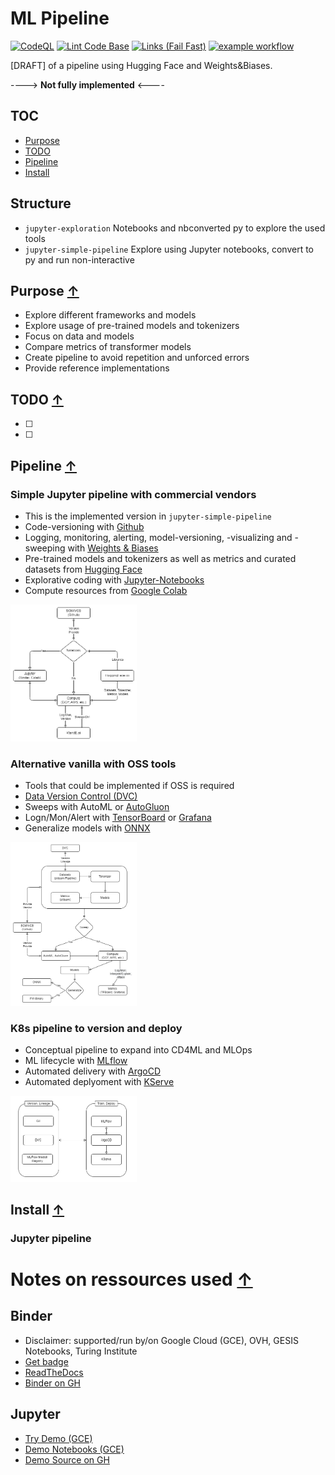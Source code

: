 # ML Pipeline

[![CodeQL](https://github.com/qte77/ML/actions/workflows/codeql.yml/badge.svg)](https://github.com/qte77/ML/actions/workflows/codeql.yml)
[![Lint Code Base](https://github.com/qte77/ML/actions/workflows/linter.yml/badge.svg)](https://github.com/qte77/ML/actions/workflows/linter.yml)
[![Links (Fail Fast)](https://github.com/qte77/ML/actions/workflows/links-fail-fast.yml/badge.svg)](https://github.com/qte77/ML/actions/workflows/links-fail-fast.yml)
[![example workflow](https://github.com/qte77/ML-HF-WnB/actions/workflows/gh-pages.yml/badge.svg)](https://github.com/qte77/ML/actions/workflows/gh-pages.yml)

[DRAFT] of a pipeline using Hugging Face and Weights&Biases.

----> **Not fully implemented** <----

## TOC

* [Purpose](#purpose-)
* [TODO](#todo-)
* [Pipeline](#pipeline-)
* [Install](#install-)

## Structure
* `jupyter-exploration` Notebooks and nbconverted py to explore the used tools
* `jupyter-simple-pipeline` Explore using Jupyter notebooks, convert to py and run non-interactive

## Purpose [↑](#ml-pipeline)

* Explore different frameworks and models
* Explore usage of pre-trained models and tokenizers
* Focus on data and models
* Compare metrics of transformer models
* Create pipeline to avoid repetition and unforced errors
* Provide reference implementations

## TODO [↑](#ml-pipeline)

* [ ]
* [ ]

## Pipeline [↑](#ml-pipeline)

### Simple Jupyter pipeline with commercial vendors

* This is the implemented version in `jupyter-simple-pipeline`
* Code-versioning with [Github](https://Github.com)
* Logging, monitoring, alerting, model-versioning, -visualizing and -sweeping with [Weights & Biases](https://wandb.ai)
* Pre-trained models and tokenizers as well as metrics and curated datasets from [Hugging Face](https://huggingface.co)
* Explorative coding with [Jupyter-Notebooks](https://jupyter.org/)
* Compute resources from [Google Colab](https://colab.research.google.com)

<img src="./assets/ML-Pipeline-HF-WnB.draw.io.png" alt="ML-Pipeline-HF-WnB.draw.io.png" width="40%" height="40%" />

### Alternative vanilla with OSS tools

* Tools that could be implemented if OSS is required
* [Data Version Control (DVC)](https://dvc.org)
* Sweeps with AutoML or [AutoGluon](https://auto.gluon.ai)
* Logn/Mon/Alert with [TensorBoard](https://www.tensorflow.org/tensorboard) or [Grafana](https://grafana.com/)
* Generalize models with [ONNX](https://onnx.ai/)

<img src="./assets/ML-Pipeline-vanilla.draw.io.png" alt="ML-Pipeline-vanilla.draw.io.png" width="40%" height="40%" />

### K8s pipeline to version and deploy

* Conceptual pipeline to expand into CD4ML and MLOps
* ML lifecycle with [MLflow](https://mlflow.org)
* Automated delivery with [ArgoCD](https://argoproj.github.io/cd)
* Automated deplyoment with [KServe](https://kserve.github.io/website)

<img src="./assets/ML-Pipeline-Deploy.draw.io.png" alt="ML-Pipeline-Deploy.draw.io.png" width="40%" height="40%" />

## Install [↑](#ml-pipeline)

### Jupyter pipeline

<!--

# Exploration with Jupyter notebooks

## TOC

* [Exploration](./README.md#exploration-)
* [Notes on ressources used](./README.md#notes-on-ressources-used-)

# Exploration  [↑](./README.md#exploration-with-jupyter-notebooks-)

* [Sweep with Weights&Biases](./exploration/ipynb/HF-WnB-PyTorch-Sweeps.ipynb) &nbsp;
[![Binder](https://mybinder.org/badge_logo.svg)](https://mybinder.org/v2/gh/qte77/ML-HF-WnB/blob/main/ipynb/HF-WnB-PyTorch-Sweeps.ipynb/HEAD)
[![Open in Colab](https://colab.research.google.com/assets/colab-badge.svg)](https://colab.research.google.com/github/qte77/ML-HF-WnB/blob/main/exploration/ipynb/HF-WnB-PyTorch-Sweeps.ipynb)
[![Open In Studio Lab](https://studiolab.sagemaker.aws/studiolab.svg)](https://studiolab.sagemaker.aws/import/github/qte77/ML-HF-WnB/blob/main/exploration/ipynb/HF-WnB-PyTorch-Sweeps.ipynb)
* [PoC with Huggin Face and Weights&Biases](./exploration/ipynb/HF-WnB-PoC.ipynb) &nbsp;
[![Binder](https://mybinder.org/badge_logo.svg)](https://mybinder.org/v2/gh/qte77/ML-HF-WnB/blob/main/exploration/ipynb/HF-WnB-PoC.ipynb/HEAD)
[![Open in Colab](https://colab.research.google.com/assets/colab-badge.svg)](https://colab.research.google.com/github/qte77/ML/blob/main/exploration/ipynb/HF-WnB-PoC.ipynb)
[![Open In Studio Lab](https://studiolab.sagemaker.aws/studiolab.svg)](https://studiolab.sagemaker.aws/import/github/qte77/ML/blob/main/exploration/ipynb/HF-WnB-PoC.ipynb)

-->

# Notes on ressources used [↑](#ml-pipeline)

## Binder

* Disclaimer: supported/run by/on Google Cloud (GCE), OVH, GESIS Notebooks, Turing Institute 
* [Get badge](https://mybinder.org/)
* [ReadTheDocs](https://mybinder.readthedocs.io/en/latest/)
* [Binder on GH](https://github.com/jupyterhub/binder)

## Jupyter

* [Try Demo (GCE)](https://jupyter.org/try)
* [Demo Notebooks (GCE)](https://mybinder.org/v2/gh/jupyterlab/jupyterlab-demo/HEAD?urlpath=lab/tree/demo)
* [Demo Source on GH](https://github.com/jupyterlab/jupyterlab-demo/)
